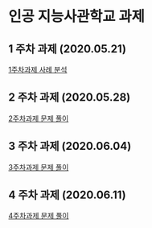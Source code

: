 # 인공 지능사관학교 과제
## 1 주차 과제 (2020.05.21)
[1주차과제 사례 분석][oneweek]

[oneweek]:1주차과제.ipynb "1주차 과제"
## 2 주차 과제 (2020.05.28)
[2주차과제 문제 풀이][twoweek]

[twoweek]:2주차과제.ipynb "2주차 과제"
## 3 주차 과제 (2020.06.04)
[3주차과제 문제 풀이][threeweek]

[threeweek]:3주차_과제의_jhm.ipynb "3주차 과제"

## 4 주차 과제 (2020.06.11)
[4주차과제 문제 풀이][fweek]

[fweek]:4주차_과제_ipynb.ipynb "4주차 과제"
